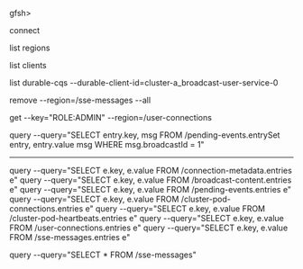 gfsh>

connect

list regions

list clients

list durable-cqs --durable-client-id=cluster-a_broadcast-user-service-0

remove --region=/sse-messages --all

get --key="ROLE:ADMIN" --region=/user-connections

query --query="SELECT entry.key, msg FROM /pending-events.entrySet entry, entry.value msg WHERE msg.broadcastId = 1"


---

query --query="SELECT e.key, e.value FROM /connection-metadata.entries e"
query --query="SELECT e.key, e.value FROM /broadcast-content.entries e"
query --query="SELECT e.key, e.value FROM /pending-events.entries e"
query --query="SELECT e.key, e.value FROM /cluster-pod-connections.entries e"
query --query="SELECT e.key, e.value FROM /cluster-pod-heartbeats.entries e"
query --query="SELECT e.key, e.value FROM /user-connections.entries e"
query --query="SELECT e.key, e.value FROM /sse-messages.entries e"

query --query="SELECT * FROM /sse-messages"

